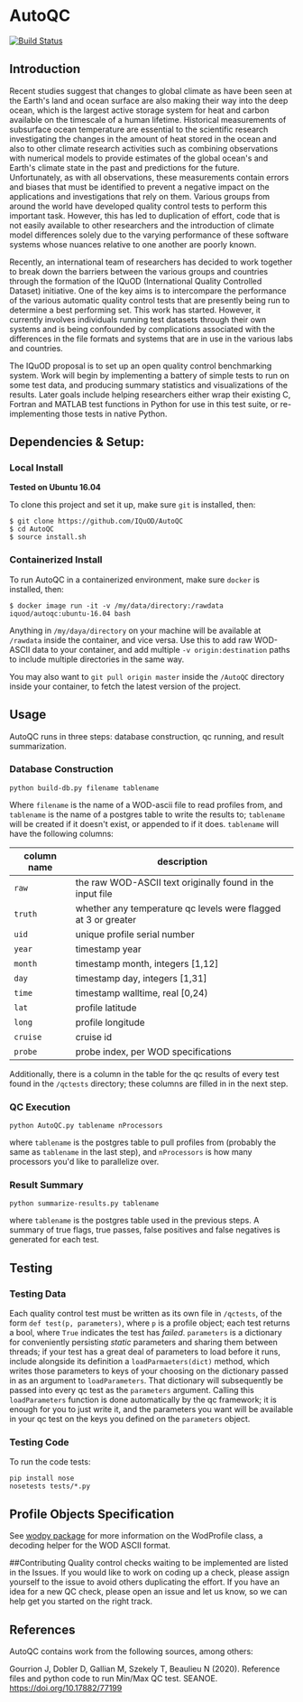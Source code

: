 AutoQC
======

[![Build Status](https://travis-ci.org/IQuOD/AutoQC.svg?branch=master)](https://travis-ci.org/IQuOD/AutoQC)

## Introduction

Recent studies suggest that changes to global climate as have been seen at the Earth's land and ocean surface are also making their way into the deep ocean, which is the largest active storage system for heat and carbon available on the timescale of a human lifetime. Historical measurements of subsurface ocean temperature are essential to the scientific research investigating the changes in the amount of heat stored in the ocean and also to other climate research activities such as combining observations with numerical models to provide estimates of the global ocean's and Earth's climate state  in the past and predictions for the future. Unfortunately, as with all observations, these measurements contain errors and biases that must be identified to prevent a negative impact on the applications and investigations that rely on them. Various groups from around the world have developed quality control tests to perform this important task. However, this has led to duplication of effort, code that is not easily available to other researchers and the introduction of climate model differences solely due to the varying performance of these software systems whose nuances relative to one another are poorly known.

Recently, an international team of researchers has decided to work together to break down the barriers between the various groups and countries through the formation of the IQuOD (International Quality Controlled Dataset) initiative. One of the key aims is to intercompare the performance of the various automatic quality control tests that are presently being run to determine a best performing set. This work has started. However, it currently involves individuals running test datasets through their own systems and is being confounded by complications associated with the differences in the file formats and systems that are in use in the various labs and countries.

The IQuOD proposal is to set up an open quality control benchmarking system.  Work will begin by implementing a battery of simple tests to run on some test data, and producing summary statistics and visualizations of the results.  Later goals include helping researchers either wrap their existing C, Fortran and MATLAB test functions in Python for use in this test suite, or re-implementing those tests in native Python.

## Dependencies & Setup:

### Local Install

 **Tested on Ubuntu 16.04**

 To clone this project and set it up, make sure `git` is installed, then:

 ```
 $ git clone https://github.com/IQuOD/AutoQC
 $ cd AutoQC
 $ source install.sh
 ```

### Containerized Install

 To run AutoQC in a containerized environment, make sure `docker` is installed, then:

 ```
 $ docker image run -it -v /my/data/directory:/rawdata iquod/autoqc:ubuntu-16.04 bash
 ```

 Anything in `/my/daya/directory` on your machine will be available at `/rawdata` inside the container, and vice versa. Use this to add raw WOD-ASCII data to your container, and add multiple `-v origin:destination` paths to include multiple directories in the same way.

 You may also want to `git pull origin master` inside the `/AutoQC` directory inside your container, to fetch the latest version of the project.

## Usage

AutoQC runs in three steps: database construction, qc running, and result summarization.

### Database Construction

```
python build-db.py filename tablename
```

Where `filename` is the name of a WOD-ascii file to read profiles from, and `tablename` is the name of a postgres table to write the results to; `tablename` will be created if it doesn't
exist, or appended to if it does. `tablename` will have the following columns:

column name | description
------------|-----------
`raw`       | the raw WOD-ASCII text originally found in the input file
`truth`     | whether any temperature qc levels were flagged at 3 or greater
`uid`       | unique profile serial number
`year`      | timestamp year
`month`     | timestamp month, integers [1,12]
`day`       | timestamp day, integers [1,31]
`time`      | timestamp walltime, real [0,24)
`lat`       | profile latitude
`long`      | profile longitude
`cruise`    | cruise id
`probe`     | probe index, per WOD specifications

Additionally, there is a column in the table for the qc results of every test found in the `/qctests` directory; these columns are filled in in the next step.

### QC Execution

```
python AutoQC.py tablename nProcessors
```

where `tablename` is the postgres table to pull profiles from (probably the same as `tablename` in the last step), and `nProcessors` is how many processors you'd like to parallelize over.

### Result Summary

```
python summarize-results.py tablename
```

where `tablename` is the postgres table used in the previous steps. A summary of true flags, true passes, false positives and false negatives is generated for each test.


## Testing

### Testing Data
Each quality control test must be written as its own file in `/qctests`, of the form `def test(p, parameters)`, where `p` is a profile object; each test returns a bool, where `True` indicates the test has *failed*.
`parameters` is a dictionary for conveniently persisting *static* parameters and sharing them between threads; if your test has a great deal of parameters to load before it runs, include alongside its definition a `loadParmaeters(dict)` method, which writes those
parameters to keys of your choosing on the dictionary passed in as an argument to `loadParameters`. That dictionary will subsequently be passed into every qc test as the `parameters` argument. Calling this `loadParameters` function is done automatically by the qc framework;
it is enough for you to just write it, and the parameters you want will be available in your qc test on the keys you defined on the `parameters` object.

### Testing Code
To run the code tests:

```
pip install nose
nosetests tests/*.py
```

## Profile Objects Specification
See [wodpy package](https://github.com/IQuOD/wodpy) for more information on the WodProfile class, a decoding helper for the WOD ASCII format.

##Contributing
Quality control checks waiting to be implemented are listed in the Issues. If you would like to work on coding up a check, please assign yourself to the issue to avoid others duplicating the effort.
If you have an idea for a new QC check, please open an issue and let us know, so we can help get you started on the right track.

## References

AutoQC contains work from the following sources, among others:

Gourrion J, Dobler D, Gallian M, Szekely T, Beaulieu N (2020). Reference files and python code to run Min/Max QC test. SEANOE. https://doi.org/10.17882/77199
